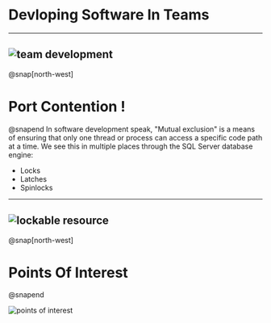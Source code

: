 # Devloping Software In Teams
---
![team development](https://user-images.githubusercontent.com/15145995/46342585-0556b380-c633-11e8-96cf-18c34d17c717.PNG)
---
@snap[north-west]
# Port Contention ! 
@snapend
In software development speak, "Mutual exclusion" is a means of ensuring that only one thread or process can access a specific code path at a time. We see this in multiple places through the SQL Server database engine:
- Locks
- Latches
- Spinlocks
---
![lockable resource](https://user-images.githubusercontent.com/15145995/46342829-b1989a00-c633-11e8-8054-07b23a202d13.PNG)
---
@snap[north-west]
# Points Of Interest
@snapend

![points of interest](https://user-images.githubusercontent.com/15145995/46342943-16ec8b00-c634-11e8-8b40-721b2edf52f4.PNG)
